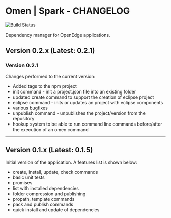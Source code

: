 # Omen | Spark - CHANGELOG
[![Build Status](https://travis-ci.org/thg2oo6/spark-omen.svg?branch=master)](https://travis-ci.org/thg2oo6/spark-omen)

Dependency manager for OpenEdge applications.

## Version 0.2.x (Latest: 0.2.1)

### Version 0.2.1

Changes performed to the current version:
   * Added tags to the npm project
   * init command - init a project.json file into an existing folder
   * updated create command to support the creation of eclipse project
   * eclipse command - inits or updates an project with eclipse components
   * various bugfixes
   * unpublish command - unpublishes the project/version from the repository
   * hookup system to be able to run command line commands before/after the
   execution of an omen command

--- 

## Version 0.1.x (Latest: 0.1.5)
    
Initial version of the application. A features list is shown below:
   * create, install, update, check commands
   * basic unit tests
   * promises
   * list with installed dependencies
   * folder compression and publishing
   * propath, template commands
   * pack and publish commands
   * quick install and update of dependencies